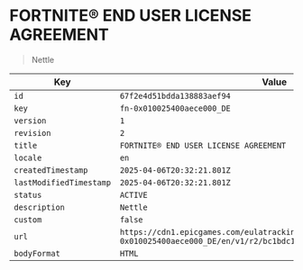 # FORTNITE® END USER LICENSE AGREEMENT

> Nettle

| Key | Value |
| --- | ----- |
| `id` | `67f2e4d51bdda138883aef94` |
| `key` | `fn-0x010025400aece000_DE` |
| `version` | `1` |
| `revision` | `2` |
| `title` | `FORTNITE® END USER LICENSE AGREEMENT` |
| `locale` | `en` |
| `createdTimestamp` | `2025-04-06T20:32:21.801Z` |
| `lastModifiedTimestamp` | `2025-04-06T20:32:21.801Z` |
| `status` | `ACTIVE` |
| `description` | `Nettle` |
| `custom` | `false` |
| `url` | `https://cdn1.epicgames.com/eulatracking-download/fn-0x010025400aece000_DE/en/v1/r2/bc1bdc14dc74dff5e7c3028b022dbd95.pdf` |
| `bodyFormat` | `HTML` |
